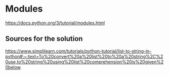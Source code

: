# Modules

https://docs.python.org/3/tutorial/modules.html

## Sources for the solution
https://www.simplilearn.com/tutorials/python-tutorial/list-to-string-in-python#:~:text=To%20convert%20a%20list%20to%20a%20string%2C%20use,to%20string%20using%20list%20comprehension%20is%20given%20below.